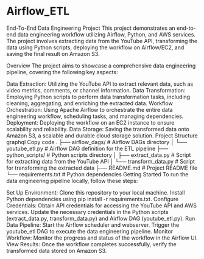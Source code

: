 # Airflow_ETL
End-To-End Data Engineering Project
This project demonstrates an end-to-end data engineering workflow utilizing Airflow, Python, and AWS services. The project involves extracting data from the YouTube API, transforming the data using Python scripts, deploying the workflow on Airflow/EC2, and saving the final result on Amazon S3.

Overview
The project aims to showcase a comprehensive data engineering pipeline, covering the following key aspects:

Data Extraction: Utilizing the YouTube API to extract relevant data, such as video metrics, comments, or channel information.
Data Transformation: Employing Python scripts to perform data transformation tasks, including cleaning, aggregating, and enriching the extracted data.
Workflow Orchestration: Using Apache Airflow to orchestrate the entire data engineering workflow, scheduling tasks, and managing dependencies.
Deployment: Deploying the workflow on an EC2 instance to ensure scalability and reliability.
Data Storage: Saving the transformed data onto Amazon S3, a scalable and durable cloud storage solution.
Project Structure
graphql
Copy code
.
├── airflow_dags/            # Airflow DAGs directory
│   └── youtube_etl.py       # Airflow DAG definition for the ETL pipeline
├── python_scripts/          # Python scripts directory
│   ├── extract_data.py      # Script for extracting data from the YouTube API
│   └── transform_data.py    # Script for transforming the extracted data
├── README.md                # Project README file
└── requirements.txt         # Python dependencies
Getting Started
To run the data engineering pipeline locally, follow these steps:

Set Up Environment:
Clone this repository to your local machine.
Install Python dependencies using pip install -r requirements.txt.
Configure Credentials:
Obtain API credentials for accessing the YouTube API and AWS services.
Update the necessary credentials in the Python scripts (extract_data.py, transform_data.py) and Airflow DAG (youtube_etl.py).
Run Data Pipeline:
Start the Airflow scheduler and webserver.
Trigger the youtube_etl DAG to execute the data engineering pipeline.
Monitor Workflow:
Monitor the progress and status of the workflow in the Airflow UI.
View Results:
Once the workflow completes successfully, verify the transformed data stored on Amazon S3.
